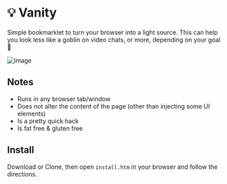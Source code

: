 # 💡 Vanity
Simple bookmarklet to turn your browser into a light source. This can help you look less like a goblin on video chats, or more, depending on your goal 💅

![image](https://user-images.githubusercontent.com/38702807/150042464-9cc7a543-96df-49a4-bf08-3d3b73669009.png)

## Notes
* Runs in any browser tab/window
* Does not alter the content of the page (other than injecting some UI elements)
* Is a pretty quick hack
* Is fat free & gluten free

## Install
Download or Clone, then open `install.htm` in your browser and follow the directions.
